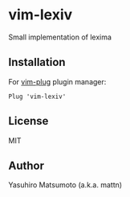 # vim-lexiv

Small implementation of lexima

## Installation

For [vim-plug](https://github.com/junegunn/vim-plug) plugin manager:

```
Plug 'vim-lexiv'
```

## License

MIT

## Author

Yasuhiro Matsumoto (a.k.a. mattn)
